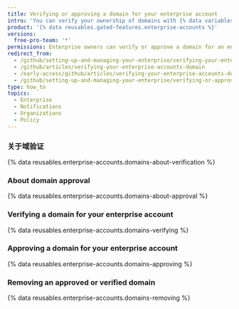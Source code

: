```yaml
---
title: Verifying or approving a domain for your enterprise account
intro: 'You can verify your ownership of domains with {% data variables.product.company_short %} to confirm the identity of organizations owned by your enterprise account. You can also approve domains that {% data variables.product.company_short %} can send email notifications to for members of organizations owned by your enterprise account.'
product: '{% data reusables.gated-features.enterprise-accounts %}'
versions:
  free-pro-team: '*'
permissions: Enterprise owners can verify or approve a domain for an enterprise account.
redirect_from:
  - /github/setting-up-and-managing-your-enterprise/verifying-your-enterprise-accounts-domain
  - /github/articles/verifying-your-enterprise-accounts-domain
  - /early-access/github/articles/verifying-your-enterprise-accounts-domain
  - /github/setting-up-and-managing-your-enterprise/verifying-or-approving-a-domain-for-your-enterprise-account
type: how_to
topics:
  - Enterprise
  - Notifications
  - Organizations
  - Policy
---
```

### 关于域验证

{% data reusables.enterprise-accounts.domains-about-verification %}

### About domain approval

{% data reusables.enterprise-accounts.domains-about-approval %}

### Verifying a domain for your enterprise account

{% data reusables.enterprise-accounts.domains-verifying %}

### Approving a domain for your enterprise account

{% data reusables.enterprise-accounts.domains-approving %}

### Removing an approved or verified domain

{% data reusables.enterprise-accounts.domains-removing %}
